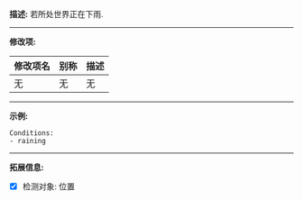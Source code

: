 **描述:** 若所处世界正在下雨.

---

**修改项:**

| 修改项名  | 别称           | 描述                      |
| --------- | -------------- | ------------------------- |
| 无 | 无 | 无 |

---

**示例:**

```
Conditions:
- raining
```

---

**拓展信息:**

- [x] 检测对象: 位置